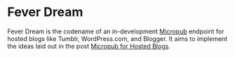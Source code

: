 # Fever Dream

Fever Dream is the codename of an in-development [Micropub](https://indiewebcamp.com/Micropub) endpoint for hosted blogs like Tumblr, WordPress.com, and Blogger. It aims to implement the ideas laid out in the post [Micropub for Hosted Blogs](https://snarfed.org/micropub-for-hosted-blogs).
